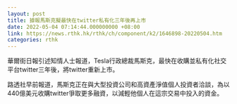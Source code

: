 ```yaml
---
layout: post
title: 據報馬斯克擬最快在twitter私有化三年後再上市
date: 2022-05-04 07:14:44.000000000 +08:00
link: https://news.rthk.hk/rthk/ch/component/k2/1646898-20220504.htm
categories: rthk
---
```


華爾街日報引述知情人士報道，Tesla行政總裁馬斯克，最快在收購並私有化社交平台twitter三年後，將twitter重新上市。

路透社早前報道，馬斯克正在與大型投資公司和高資產淨值個人投資者洽談，為以440億美元收購twitter爭取更多融資，以減輕他個人在這宗交易中投入的資金。
